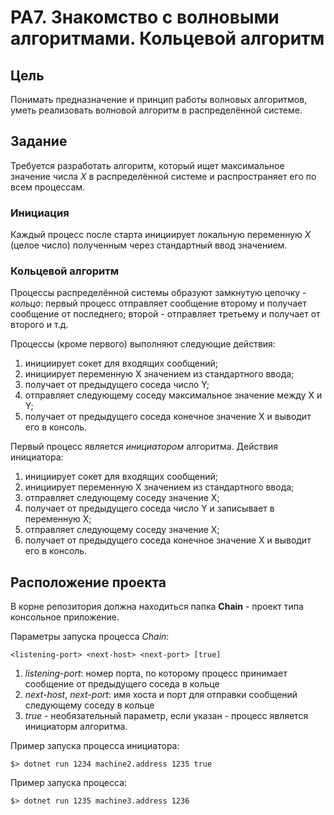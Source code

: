 # PA7. Знакомство с волновыми алгоритмами. Кольцевой алгоритм

## Цель
Понимать предназначение и принцип работы волновых алгоритмов, уметь реализовать волновой алгоритм в распределённой системе.

## Задание

Требуется разработать алгоритм, который ищет максимальное значение числа *X* в распределённой системе и распространяет его по всем процессам.

### Инициация

Каждый процесс после старта инициирует локальную переменную *X* (целое число) полученным через стандартный ввод значением.

### Кольцевой алгоритм

Процессы распределённой системы образуют замкнутую цепочку - *кольцо*: первый процесс отправляет сообщение второму и получает сообщение от последнего; второй - отправляет третьему и получает от второго и т.д.

Процессы (кроме первого) выполняют следующие действия:
1. инициирует сокет для входящих сообщений;
2. инициирует переменную X значением из стандартного ввода;
3. получает от предыдущего соседа число Y;
4. отправляет следующему соседу максимальное значение между X и Y;
5. получает от предыдущего соседа конечное значение X и выводит его в консоль.

Первый процесс является *инициатором* алгоритма.  Действия инициатора:
1. инициирует сокет для входящих сообщений;
2. инициирует переменную X значением из стандартного ввода;
3. отправляет следующему соседу значение X;
4. получает от предыдущего соседа число Y и записывает в переменную X;
5. отправляет следующему соседу значение X;
6. получает от предыдущего соседа конечное значение X и выводит его в консоль.

## Расположение проекта

В корне репозитория должна находиться папка **Chain** - проект типа консольное приложение.

Параметры запуска процесса *Chain*:

```
<listening-port> <next-host> <next-port> [true]
```

1. *listening-port*: номер порта, по которому процесс принимает сообщение от предыдущего соседа в кольце
2. *next-host*, *next-port*: имя хоста и порт для отправки сообщений следующему соседу в кольце
3. *true* - необязательный параметр, если указан - процесс является инициаторм алгоритма.

Пример запуска процесса инициатора:
```
$> dotnet run 1234 machine2.address 1235 true
```

Пример запуска процесса:
```
$> dotnet run 1235 machine3.address 1236
```
